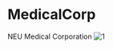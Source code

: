 # MedicalCorp
NEU Medical Corporation
![1](https://user-images.githubusercontent.com/113486280/207509499-827ee1c5-b69d-46ec-8e20-a85b20276393.png)
